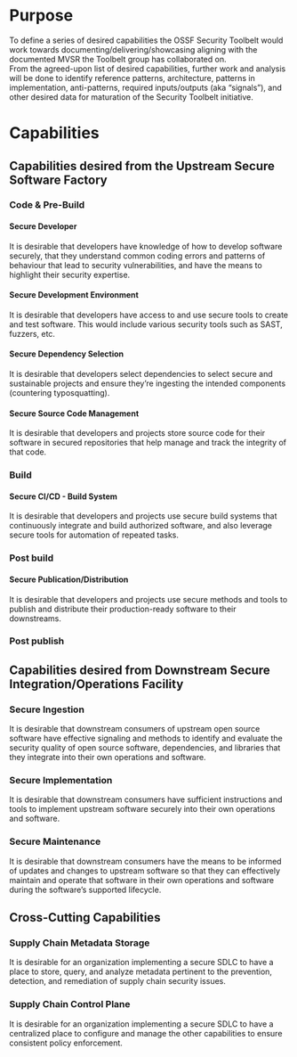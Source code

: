 # Purpose 
To define a series of desired capabilities the OSSF Security Toolbelt would work towards documenting/delivering/showcasing aligning with the documented MVSR the Toolbelt group has collaborated on.  
From the agreed-upon list of desired capabilities, further work and analysis will be done to identify reference patterns, architecture, patterns in implementation, anti-patterns, required inputs/outputs (aka “signals”), and other desired data for maturation of the Security Toolbelt initiative.

# Capabilities
## Capabilities desired from the Upstream Secure Software Factory
### Code & Pre-Build
#### Secure Developer
It is desirable that developers have knowledge of how to develop software securely, that they understand common coding errors and patterns of behaviour that lead to security vulnerabilities, and have the means to highlight their security expertise.

#### Secure Development Environment
It is desirable that developers have access to and use secure tools to create and test software. This would include various security tools such as SAST, fuzzers, etc.

#### Secure Dependency Selection
It is desirable that developers select dependencies to select secure and sustainable projects and ensure they’re ingesting the intended components (countering typosquatting).

#### Secure Source Code Management
It is desirable that developers and projects store source code for their software in secured repositories that help manage and track the integrity of that code.

### Build
#### Secure CI/CD - Build System
It is desirable that developers and projects use secure build systems that continuously integrate and build authorized software, and also leverage secure tools for automation of repeated tasks.

### Post build
#### Secure Publication/Distribution
It is desirable that developers and projects use secure methods and tools to publish and distribute their production-ready software to their downstreams.

### Post publish

## Capabilities desired from Downstream Secure Integration/Operations Facility
### Secure Ingestion
It is desirable that downstream consumers of upstream open source software have effective signaling and methods to identify and evaluate the security quality of open source software, dependencies, and libraries that they integrate into their own operations and software.

### Secure Implementation
It is desirable that downstream consumers have sufficient instructions and tools to implement upstream software securely into their own operations and software.

### Secure Maintenance
It is desirable that downstream consumers have the means to be informed of updates and changes to upstream software so that they can effectively maintain and operate that software in their own operations and software during the software’s supported lifecycle.
	
## Cross-Cutting Capabilities
### Supply Chain Metadata Storage
It is desirable for an organization implementing a secure SDLC to have a place to store, query, and analyze metadata pertinent to the prevention, detection, and remediation of supply chain security issues.

### Supply Chain Control Plane
It is desirable for an organization implementing a secure SDLC to have a centralized place to configure and manage the other capabilities to ensure consistent policy enforcement.
